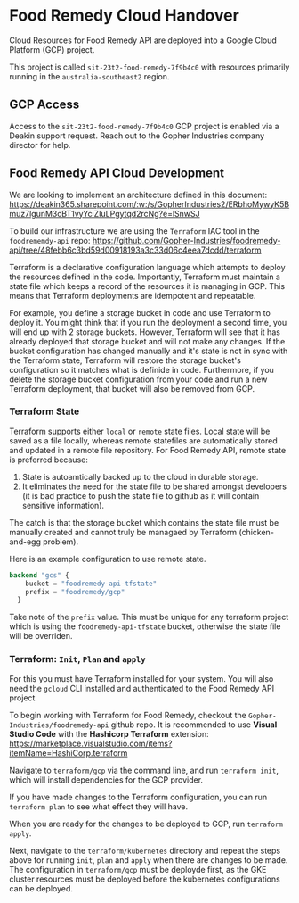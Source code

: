 # Food Remedy Cloud Handover

Cloud Resources for Food Remedy API are deployed into a Google Cloud Platform (GCP) project. 

This project is called `sit-23t2-food-remedy-7f9b4c0` with resources primarily running in the `australia-southeast2` region.

## GCP Access

Access to the `sit-23t2-food-remedy-7f9b4c0` GCP project is enabled via a Deakin support request. Reach out to the Gopher Industries company director for help.

## Food Remedy API Cloud Development

We are looking to implement an architecture defined in this document: https://deakin365.sharepoint.com/:w:/s/GopherIndustries2/ERbhoMywyK5Bmuz7lgunM3cBT1vyYciZIuLPgytqd2rcNg?e=lSnwSJ

To build our infrastructure we are using the `Terraform` IAC tool in the `foodrememdy-api` repo: https://github.com/Gopher-Industries/foodremedy-api/tree/48febb6c3bd59d00918193a3c33d06c4eea7dcdd/terraform

Terraform is a declarative configuration language which attempts to deploy the resources defined in the code. Importantly, Terraform must maintain a state file which keeps a record of the resources it is managing in GCP. This means that Terraform deployments are idempotent and repeatable. 

For example, you define a storage bucket in code and use Terraform to deploy it. You might think that if you run the deployment a second time, you will end up with 2 storage buckets. However, Terraform will see that it has already deployed that storage bucket and will not make any changes. If the bucket configuration has changed manually and it's state is not in sync with the Terraform state, Terraform will restore the storage bucket's configuration so it matches what is definide in code. Furthermore, if you delete the storage bucket configuration from your code and run a new Terraform deployment, that bucket will also be removed from GCP. 

### Terraform State

Terraform supports either `local` or `remote` state files. Local state will be saved as a file locally, whereas remote statefiles are automatically stored and updated in a remote file repository. For Food Remedy API, remote state is preferred because:

1. State is autoamtically backed up to the cloud in durable storage.
2. It eliminates the need for the state file to be shared amongst developers (it is bad practice to push the state file to github as it will contain sensitive information).

The catch is that the storage bucket which contains the state file must be manually created and cannot truly be managaed by Terraform (chicken-and-egg problem).

Here is an example configuration to use remote state.

```terraform
backend "gcs" {
    bucket = "foodremedy-api-tfstate"
    prefix = "foodremedy/gcp"
  }
```

Take note of the `prefix` value. This must be unique for any terraform project which is using the `foodremedy-api-tfstate` bucket, otherwise the state file will be overriden. 


### Terraform: `Init`, `Plan` and `apply`

For this you must have Terraform installed for your system. You will also need the `gcloud` CLI installed and authenticated to the Food Remedy API project

To begin working with Terraform for Food Remedy, checkout the `Gopher-Industries/foodremedy-api` github repo. It is recommended to use **Visual Studio Code** with the **Hashicorp Terraform** extension: https://marketplace.visualstudio.com/items?itemName=HashiCorp.terraform

Navigate to `terraform/gcp` via the command line, and run `terraform init`, which will install dependencies for the GCP provider.

If you have made changes to the Terraform configuration, you can run `terraform plan` to see what effect they will have. 

When you are ready for the changes to be deployed to GCP, run `terraform apply`.

Next, navigate to the `terraform/kubernetes` directory and repeat the steps above for running `init`, `plan` and `apply` when there are changes to be made. The configuration in `terraform/gcp` must be deployde first, as the GKE cluster resources must be deployed before the kubernetes configurations can be deployed.
